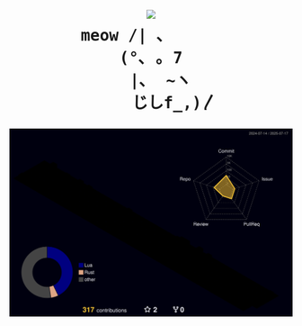 <!---
slm :D
--->
<h1 align="center">
<!--   <img src="https://github.com/user-attachments/assets/22f46779-5496-4e58-ba38-afdc11b2c087"/> -->
<!--  <img style="width:50%" src="https://github.com/user-attachments/assets/adb7d79d-c240-41b3-aee7-bb5ae5a47d8e"/> -->


<pre align=center>
<img style="width:50%" align="center" src="https://github.com/user-attachments/assets/10616523-4e57-4e5e-ad81-59f707b271cd"/>
meow /| ､      
    (°､ ｡ 7    
     |､  ~ヽ   
     じしf_,)〳</pre>

<!--   me koder &lt;&sol;&gt;
  <img src="https://cdn.discordapp.com/emojis/1073646643703971913.webp?size=48&quality=lossless"/> -->
<!--  <p align="center">hmm</p> -->
</h1>
<img src="/profile-3d-contrib/profile-night-rainbow.svg"/>
<!--
<p align="center">
    <img src="https://leetcard.jacoblin.cool/MiragaAliyev?theme=dark&font=Fira%20Mono&ext=heatmap" alt="LeetCode Stats">
</p>
<h3 align="center">
    my shameful leetcode stats ese
    <img src="https://cdn.discordapp.com/emojis/1230607672261349567.gif?size=32&quality=lossless" >
    <img src="https://cdn.discordapp.com/emojis/750926380077809686.webp?size=32&quality=lossless" >
</h3>
-->
